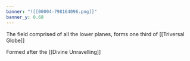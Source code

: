 ```yaml
---
banner: "![[00004-798164096.png]]"
banner_y: 0.68
---
```


The field comprised of all the lower planes, forms one third of [[Triversal Globe]]

Formed after the [[Divine Unravelling]]